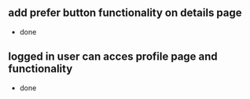 ## add prefer button functionality on details page

- done

## logged in user can acces profile page and functionality

- done
